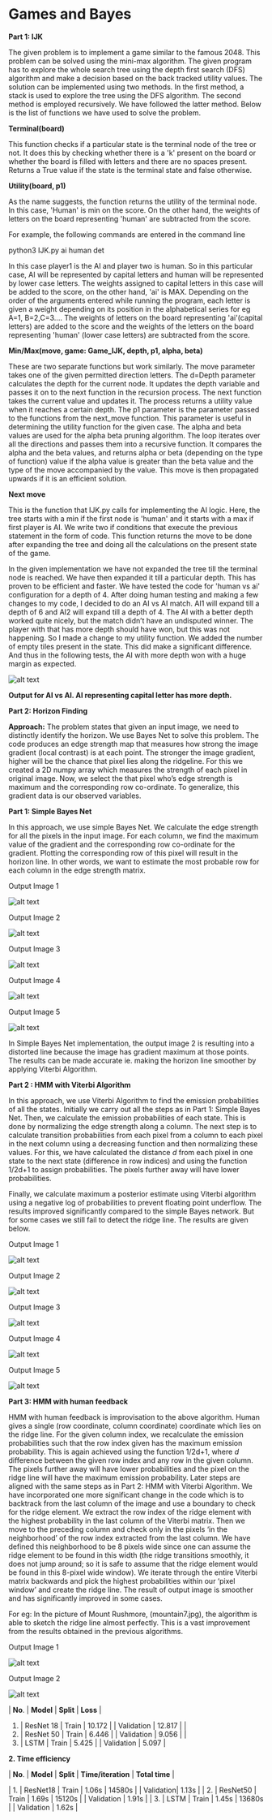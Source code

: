 Games and Bayes
===================================

**Part 1: IJK**

The given problem is to implement a game similar to the famous 2048. This
problem can be solved using the mini-max algorithm. The given program has to
explore the whole search tree using the depth first search (DFS) algorithm and
make a decision based on the back tracked utility values. The solution can be
implemented using two methods. In the first method, a stack is used to explore
the tree using the DFS algorithm. The second method is employed recursively. We
have followed the latter method. Below is the list of functions we have used to
solve the problem.

**Terminal(board)**

This function checks if a particular state is the terminal node of the tree or
not. It does this by checking whether there is a 'k' present on the board or
whether the board is filled with letters and there are no spaces present.
Returns a True value if the state is the terminal state and false otherwise.

**Utility(board, p1)**

As the name suggests, the function returns the utility of the terminal node. In
this case, 'Human' is min on the score. On the other hand, the weights of
letters on the board representing 'human' are subtracted from the score.

For example, the following commands are entered in the command line

python3 IJK.py ai human det

In this case player1 is the AI and player two is human. So in this particular
case, AI will be represented by capital letters and human will be represented by
lower case letters. The weights assigned to capital letters in this case will be
added to the score, on the other hand, 'ai' is MAX. Depending on the order of
the arguments entered while running the program, each letter is given a weight
depending on its position in the alphabetical series for eg A=1, B=2,C=3.... The
weights of letters on the board representing 'ai'(capital letters) are added to
the score and the weights of the letters on the board representing 'human'
(lower case letters) are subtracted from the score.

**Min/Max(move, game: Game_IJK, depth, p1, alpha, beta)**

These are two separate functions but work similarly. The move parameter takes
one of the given permitted direction letters. The d=Depth parameter calculates
the depth for the current node. It updates the depth variable and passes it on
to the next function in the recursion process. The next function takes the
current value and updates it. The process returns a utility value when it
reaches a certain depth. The p1 parameter is the parameter passed to the
functions from the next_move function. This parameter is useful in determining
the utility function for the given case. The alpha and beta values are used for
the alpha beta pruning algorithm. The loop iterates over all the directions and
passes them into a recursive function. It compares the alpha and the beta
values, and returns alpha or beta (depending on the type of function) value if
the alpha value is greater than the beta value and the type of the move
accompanied by the value. This move is then propagated upwards if it is an
efficient solution.

**Next move**

This is the function that IJK.py calls for implementing the AI logic. Here, the
tree starts with a min if the first node is 'human' and it starts with a max if
first player is AI. We write two if conditions that execute the previous
statement in the form of code. This function returns the move to be done after
expanding the tree and doing all the calculations on the present state of the
game.

In the given implementation we have not expanded the tree till the terminal node
is reached. We have then expanded it till a particular depth. This has proven to
be efficient and faster. We have tested the code for 'human vs ai' configuration
for a depth of 4. After doing human testing and making a few changes to my code,
I decided to do an AI vs AI match. AI1 will expand till a depth of 6 and AI2
will expand till a depth of 4. The AI with a better depth worked quite nicely,
but the match didn’t have an undisputed winner. The player with that has more
depth should have won, but this was not happening. So I made a change to my
utility function. We added the number of empty tiles present in the state. This
did make a significant difference. And thus in the following tests, the AI with
more depth won with a huge margin as expected.

![alt text](https://github.iu.edu/cs-b551-fa2019/svbhakth-mabartak-sbhujbal-a2/blob/master/part1/IJK.png)

**Output for AI vs AI. AI representing capital letter has more depth.**

**Part 2: Horizon Finding**

**Approach:** The problem states that given an input image, we need to
distinctly identify the horizon. We use Bayes Net to solve this problem. The
code produces an edge strength map that measures how strong the image gradient
(local contrast) is at each point. The stronger the image gradient, higher will
be the chance that pixel lies along the ridgeline. For this we created a 2D
numpy array which measures the strength of each pixel in original image. Now, we
select the that pixel who’s edge strength is maximum and the corresponding row
co-ordinate. To generalize, this gradient data is our observed variables.

**Part 1: Simple Bayes Net**

In this approach, we use simple Bayes Net. We calculate the edge strength for
all the pixels in the input image. For each column, we find the maximum value of
the gradient and the corresponding row co-ordinate for the gradient. Plotting
the corresponding row of this pixel will result in the horizon line. In other
words, we want to estimate the most probable row for each column in the edge
strength matrix.

Output Image 1

![alt text](https://github.com/madhura42/Games-and-Bayes/blob/master/part2/output_simple/output_simple1.jpg)

Output Image 2

![alt text](https://github.com/madhura42/Games-and-Bayes/blob/master/part2/output_simple/output_simple4.jpg)

Output Image 3

![alt text](https://github.com/madhura42/Games-and-Bayes/blob/master/part2/output_simple/output_simple5.jpg)

Output Image 4

![alt text](https://github.com/madhura42/Games-and-Bayes/blob/master/part2/output_simple/output_simple8.jpg)

Output Image 5

![alt text](https://github.com/madhura42/Games-and-Bayes/blob/master/part2/output_simple/output_simple7.jpg)

In Simple Bayes Net implementation, the output image 2 is resulting into a
distorted line because the image has gradient maximum at those points. The
results can be made accurate ie. making the horizon line smoother by applying
Viterbi Algorithm.

**Part 2 : HMM with Viterbi Algorithm**

In this approach, we use Viterbi Algorithm to find the emission probabilities of
all the states. Initially we carry out all the steps as in Part 1: Simple Bayes
Net. Then, we calculate the emission probabilities of each state. This is done
by normalizing the edge strength along a column. The next step is to calculate
transition probabilities from each pixel from a column to each pixel in the next
column using a decreasing function and then normalizing these values. For this,
we have calculated the distance *d* from each pixel in one state to the next
state (difference in row indices) and using the function 1/2d+1 to assign
probabilities. The pixels further away will have lower probabilities.

Finally, we calculate maximum a posterior estimate using Viterbi algorithm using
a negative log of probabilities to prevent floating point underflow. The results
improved significantly compared to the simple Bayes network. But for some cases
we still fail to detect the ridge line. The results are given below.

Output Image 1

![alt text](https://github.com/madhura42/Games-and-Bayes/blob/master/part2/output_map/output_map.jpg)

Output Image 2

![alt text](https://github.com/madhura42/Games-and-Bayes/blob/master/part2/output_map/output_map4.jpg)

Output Image 3

![alt text](https://github.com/madhura42/Games-and-Bayes/blob/master/part2/output_map/output_map5.jpg)

Output Image 4

![alt text](https://github.com/madhura42/Games-and-Bayes/blob/master/part2/output_map/output_map7.jpg)

Output Image 5

![alt text](https://github.com/madhura42/Games-and-Bayes/blob/master/part2/output_map/output_map8.jpg)


**Part 3: HMM with human feedback**

HMM with human feedback is improvisation to the above algorithm. Human gives a
single (row coordinate, column coordinate) coordinate which lies on the ridge
line. For the given column index, we recalculate the emission probabilities such
that the row index given has the maximum emission probability. This is again
achieved using the function 1/2d+1, where *d* difference between the given row
index and any row in the given column. The pixels further away will have lower
probabilities and the pixel on the ridge line will have the maximum emission
probability. Later steps are aligned with the same steps as in Part 2: HMM with
Viterbi Algorithm. We have incorporated one more significant change in the code
which is to backtrack from the last column of the image and use a boundary to
check for the ridge element. We extract the row index of the ridge element with
the highest probability in the last column of the Viterbi matrix. Then we move
to the preceding column and check only in the pixels ‘in the neighborhood’ of
the row index extracted from the last column. We have defined this neighborhood
to be 8 pixels wide since one can assume the ridge element to be found in this
width (the ridge transitions smoothly, it does not jump around; so it is safe to
assume that the ridge element would be found in this 8-pixel wide window). We
iterate through the entire Viterbi matrix backwards and pick the highest
probabilities within our ‘pixel window’ and create the ridge line. The result of
output image is smoother and has significantly improved in some cases.

For eg: In the picture of Mount Rushmore, (mountain7.jpg), the algorithm is able
to sketch the ridge line almost perfectly. This is a vast improvement from the
results obtained in the previous algorithms.

Output Image 1

![alt text](https://github.com/madhura42/Games-and-Bayes/blob/master/part2/output_human/output_human1.jpg)

Output Image 2

![alt text](https://github.com/madhura42/Games-and-Bayes/blob/master/part2/output_human/output_human7.jpg)


| **No**. | **Model** | **Split** | **Loss** |

1. |
ResNet 18
 | Train | 10.172 |
| Validation | 12.817 |
|
2. |
ResNet 50
 | Train | 6.446 |
| Validation | 9.056 |
|
3. |
LSTM
 | Train | 5.425 |
| Validation | 5.097 |

**2. Time efficiency**

| **No**. | **Model** | **Split** | **Time/iteration** | **Total time** |

|   1.    |  ResNet18 |   Train   |        1.06s       |      14580s    |
                      | Validation| 1.13s |
|
2. |
ResNet50
 | Train | 1.69s |
15120s |
| Validation | 1.91s |
|
3. |
LSTM
 | Train | 1.45s | 
13680s |
| Validation | 1.62s |
